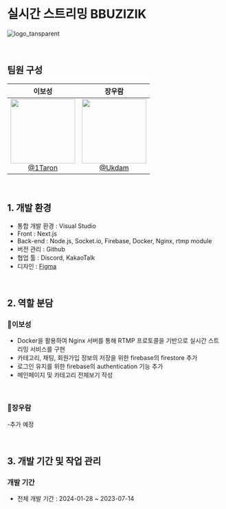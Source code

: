 # 실시간 스트리밍 BBUZIZIK

![logo_tansparent](https://github.com/user-attachments/assets/0b80eeb2-c394-4237-aa40-47240693c18a)

<br>

## 팀원 구성

<div align="center">

| **이보성** | **장우람** |
| :------: |  :------: |
| [<img src="https://github.com/Ukdam/OMM_App/assets/92793487/717b987a-1cb3-4d9e-a2c1-dced07726f6f" height=150 width=150> <br/> @1Taron](https://github.com/1Taron) | [<img src="https://github.com/Ukdam/OMM_App/assets/92793487/311372aa-2adb-49fb-a35c-de7baac3ab55" height=150 width=150> <br/> @Ukdam](https://github.com/Ukdam) |

</div>

<br>

## 1. 개발 환경
- 통합 개발 환경 : Visual Studio
- Front : Next.js
- Back-end : Node.js, Socket.io, Firebase, Docker, Nginx, rtmp module
- 버전 관리 : Github
- 협업 툴 : Discord, KakaoTalk
- 디자인 : [Figma](https://www.figma.com/design/RqYVbSBQFPcTh8lnbyH5I4/%EB%BF%8C%EC%A7%80%EC%A7%81?node-id=0-1&t=spbKPSRw52L4k4CB-0)

<br>

## 2. 역할 분담

### 🍊이보성

- Docker을 활용하여 Nginx 서버를 통해 RTMP 프로토콜을 기반으로 실시간 스트리밍 서비스를 구현
- 카테고리, 채팅, 회원가입 정보의 저장을 위한 firebase의 firestore 추가
- 로그인 유지를 위한 firebase의 authentication 기능 추가
- 메인페이지 및 카테고리 전체보기 작성

<br>

### 🐬장우람 

-추가 예정

<br>

## 3. 개발 기간 및 작업 관리

### 개발 기간

- 전체 개발 기간 : 2024-01-28 ~ 2023-07-14
